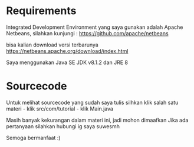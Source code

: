 # Requirements
Integrated Development Environment 
yang saya gunakan adalah Apache Netbeans, silahkan kunjungi : https://github.com/apache/netbeans

bisa kalian download versi terbarunya https://netbeans.apache.org/download/index.html

Saya menggunakan Java SE JDK v8.1.2 dan JRE 8

# Sourcecode
Untuk melihat sourcecode yang sudah saya tulis silhkan klik salah satu materi - klik src/com/tutorial - klik Main.java

Masih banyak kekurangan dalam materi ini, jadi mohon dimaafkan
Jika ada pertanyaan silahkan hubungi ig saya suwesmh

Semoga bermanfaat :)
